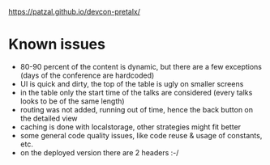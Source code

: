 https://patzal.github.io/devcon-pretalx/

# Known issues

- 80-90 percent of the content is dynamic, but there are a few exceptions (days of the conference are hardcoded)
- UI is quick and dirty, the top of the table is ugly on smaller screens
- in the table only the start time of the talks are considered (every talks looks to be of the same length)
- routing was not added, running out of time, hence the back button on the detailed view
- caching is done with localstorage, other strategies might fit better
- some general code quality issues, like code reuse & usage of constants, etc.
- on the deployed version there are 2 headers :-/

